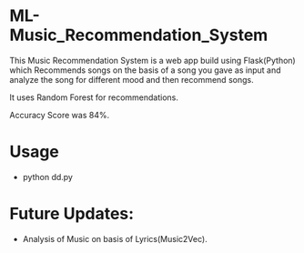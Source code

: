 # ML-Music_Recommendation_System
This Music Recommendation System is a web app build using Flask(Python) which Recommends songs on the basis of a song you gave as input and analyze the song for different mood and then recommend songs.

It uses Random Forest for recommendations.

Accuracy Score was 84%.


# Usage

* python dd.py

# Future Updates:

* Analysis of Music on basis of Lyrics(Music2Vec).
